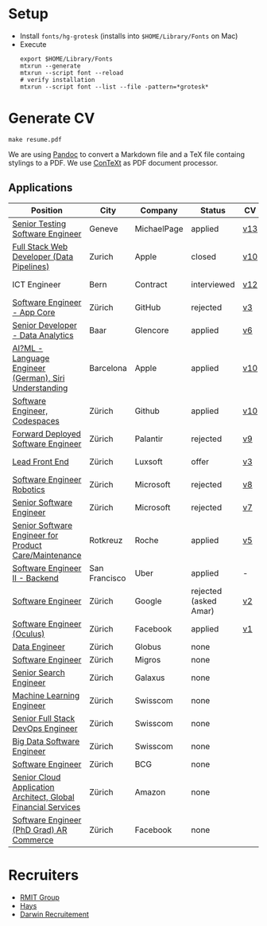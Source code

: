 # Setup
- Install `fonts/hg-grotesk` (installs into `$HOME/Library/Fonts` on Mac)
- Execute
  ```
  export $HOME/Library/Fonts
  mtxrun --generate
  mtxrun --script font --reload
  # verify installation 
  mtxrun --script font --list --file -pattern=*grotesk*
  ```

# Generate CV
`make resume.pdf` 

We are using [Pandoc](https://pandoc.org/) to convert a Markdown file and a TeX file containg stylings to a PDF. We use [ConTeXt](https://en.wikipedia.org/wiki/ConTeXt) as PDF document processor. 

## Applications
| Position                                                                                                                                                                                                                                                                                                                                               | City          | Company     | Status                | CV                        | TC       | updated    |
| ------------------------------------------------------------------------------------------------------------------------------------------------------------------------------------------------------------------------------------------------------------------------------------------------------------------------------------------------------ | ------------- | ----------- | --------------------- | ------------------------- | -------- | ---------- |
| [Senior Testing Software Engineer](https://www.michaelpage.ch/fr/job-detail/senior-testing-software-engineer-mf/ref/111182?lang=en)                                                                                                                                                                                                                    | Geneve        | MichaelPage | applied               | [v13](versions/v13.pdf)   |          | 17-01-2021 |
| [Full Stack Web Developer (Data Pipelines)](https://jobs.apple.com/en-us/details/200204712/full-stack-web-developer-data-pipelines)                                                                                                                                                                                                                    | Zurich        | Apple       | closed                | [v10](versions/v10.pdf)   |          | 17-01-2021 |
| ICT Engineer                                                                                                                                                                                                                                                                                                                                           | Bern          | Contract    | interviewed           | [v12](./versions/v12.pdf) | 100CHF/h | 06-01-2021 |
| [Software Engineer - App Core](https://www.linkedin.com/jobs/view/2265964600/?refId=v8fZXNcSl2clEvRdnq5pow%3D%3D)                                                                                                                                                                                                                                      | Zürich        | GitHub      | rejected              | [v3](./versions/v3.pdf)   |          | 09-12-2020 |
| [Senior Developer - Data Analytics](/documents/AD_IT_Developer%20IT_Commodity_Analytics_8.docx)                                                                                                                                                                                                                                                        | Baar          | Glencore    | applied               | [v6](/versions/v6.pdf)    |          | 08.12.2020 |
| [AI?ML - Language Engineer (German), Siri Understanding](https://jobs.apple.com/en-us/details/200205432/ai-ml-language-engineer-german-siri-understanding)                                                                                                                                                                                             | Barcelona     | Apple       | applied               | [v10](versions/v10.pdf)   |          | 03-12-2020 |
| [Software Engineer, Codespaces](https://www.linkedin.com/jobs/view/2313575271/?refId=32357819-92bc-47d3-8311-f8f7af6567db)                                                                                                                                                                                                                             | Zürich        | Github      | applied               | [v10](versions/v10.pdf)   |          | 03-12-2020 |
| [Forward Deployed Software Engineer](https://jobs.lever.co/palantir/b46312f7-89c8-4447-bf01-931e45243d1a)                                                                                                                                                                                                                                              | Zürich        | Palantir    | rejected              | [v9](versions/v9.pdf)     |          | 02-12-2020 |
| [Lead Front End](https://career.luxoft.com/job/lead-front-end/262617)                                                                                                                                                                                                                                                                                  | Zürich        | Luxsoft     | offer                 | [v3](versions/v3.pdf)     | 140k CHF | 25-11-2020 |
| [Software Engineer Robotics](https://careers.microsoft.com/us/en/job/928612/Software-Engineer-Robotics)                                                                                                                                                                                                                                                | Zürich        | Microsoft   | rejected              | [v8](versions/v8.pdf)     |          | 23-11-2020 |
| [Senior Software Engineer](https://careers.microsoft.com/us/en/job/923253/Senior-Software-Engineer)                                                                                                                                                                                                                                                    | Zürich        | Microsoft   | rejected              | [v7](versions/v7.pdf)     |          | 24-11-2020 |
| [Senior Software Engineer for Product Care/Maintenance](https://www.roche.com/careers/jobs/jobsearch/job.htm?id=E-202011-128537&locale=en&title=Senior+Software+Engineer+for+Product+Care+%2F+Product+Maintenance)                                                                                                                                     | Rotkreuz      | Roche       | applied               | [v5](./versions/v5.pdf)   |          | 16-11-2020 |
| [Software Engineer II - Backend](https://www.uber.com/global/en/careers/list/62645/?iis=marketing&iisn=Linkedin&iisp=paid&linkedin_sponsored=sponsored&rx_campaign=Linkedin1&rx_group=1462&rx_job=62645&rx_medium=post&rx_r=none&rx_source=Linkedin&rx_ts=20201112T071531Z&rx_viewer=d3366c1420e911eb8c331ff38f5095791c38f05fa8cf4f0e90f613c624dc37de) | San Francisco | Uber        | applied               | -                         |          | 12-11-2020 |
| [Software Engineer](https://careers.google.com/jobs/results/74943397959213766-software-engineer/?company=Google&company=Google%20Fiber&company=YouTube&employment_type=FULL_TIME&hl=en_US&jlo=en_US&location=Zurich,%20Switzerland&q=software%20engineer&sort_by=relevance)                                                                            | Zürich        | Google      | rejected (asked Amar) | [v2](./versions/v2.pdf)   |          | 10-11-2020 |
| [Software Engineer (Oculus)](https://www.facebook.com/careers/jobs/2343388732342252/)                                                                                                                                                                                                                                                                  | Zürich        | Facebook    | applied               | [v1](./versions/v1.pdf)   |          | 10-11-2020 |
| [Data Engineer](https://migros-gruppe.jobs/de/unsere-unternehmen/globus/jobs/data-engineer-m-w-d-100/d6d3b467-3afc-4497-ba94-2b40b246cfd0)                                                                                                                                                                                                             | Zürich        | Globus      | none                  |                           |
| [Software Engineer](https://migros-gruppe.jobs/de/unsere-unternehmen/migros-genossenschafts-bund/jobs/software-engineer-w-m-d/8bc097f2-aa8c-44fe-97bb-fa866a8d1289)                                                                                                                                                                                    | Zürich        | Migros      | none                  |                           |
| [Senior Search Engineer](https://migros-gruppe.jobs/de/unsere-unternehmen/digitec-galaxus-ag/jobs/senior-search-engineer/7ef21cdc-2c1e-4f47-a854-d03098d03831)                                                                                                                                                                                         | Zürich        | Galaxus     | none                  |                           |
| [Machine Learning Engineer](https://jobs.swisscom.ch/professionals/offene-stellen/young-professionals/machine-learning-engineer/597b9051-2f17-4fe9-a4fd-290fd3b54583)                                                                                                                                                                                  | Zürich        | Swisscom    | none                  |                           |
| [Senior Full Stack DevOps Engineer](https://jobs.swisscom.ch/professionals/offene-stellen/specialists-and-management-positions/senior-full-stack-devops-engineer/2fab98b0-8a93-4358-8bf2-f6e16d2b44fb)                                                                                                                                                 | Zürich        | Swisscom    | none                  |                           |
| [Big Data Software Engineer](https://ohws.prospective.ch/public/v1/jobs/cfa8fd5c-f525-4cf9-9943-fcf307845685)                                                                                                                                                                                                                                          | Zürich        | Swisscom    | none                  |                           |
| [Software Engineer](https://talent.bcg.com/en_US/apply/FolderDetail/CEMA-WESA-Gamma-X-Software-Engineer/10026323)                                                                                                                                                                                                                                      | Zürich        | BCG         | none                  |                           |
| [Senior Cloud Application Architect, Global Financial Services](https://www.amazon.jobs/en/jobs/1285233/senior-cloud-application-architect-global-financial-services)                                                                                                                                                                                  | Zürich        | Amazon      | none                  |                           |
| [Software Engineer (PhD Grad) AR Commerce](https://www.facebook.com/careers/jobs/1042541159524108/)                                                                                                                                                                                                                                                    | Zürich        | Facebook    | none                  |                           |

# Recruiters
- [RMIT Group](https://www.rmgroup.ch/en/)
- [Hays](https://www.hays.ch/)
- [Darwin Recruitement](https://www.darwinrecruitment.com/)